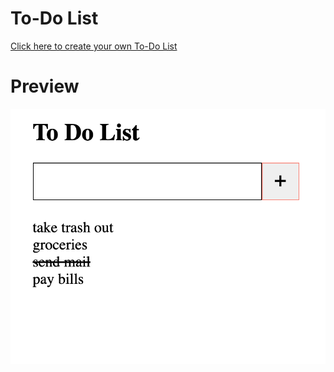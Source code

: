 # To-Do List
[Click here to create your own To-Do List](https://trivera777.github.io/ToDoList/)

# Preview 
![To-Do List Screen Shot](./assets/todolist.png)